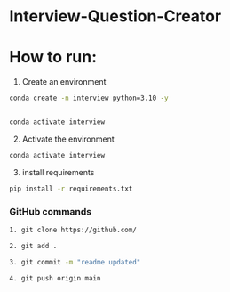 # Interview-Question-Creator

# How to run:

1. Create an environment

```bash
conda create -n interview python=3.10 -y


conda activate interview

```

2. Activate the environment

```bash
conda activate interview
```


3. install requirements

```bash
pip install -r requirements.txt

```

### GitHub commands

```bash
1. git clone https://github.com/

2. git add .

3. git commit -m "readme updated"

4. git push origin main

```